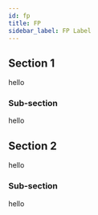 ```yaml
---
id: fp
title: FP
sidebar_label: FP Label
---
```


## Section 1

hello

### Sub-section

hello

## Section 2

hello

### Sub-section

hello
